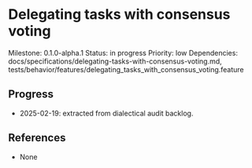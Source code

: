 # Delegating tasks with consensus voting
Milestone: 0.1.0-alpha.1
Status: in progress
Priority: low
Dependencies: docs/specifications/delegating-tasks-with-consensus-voting.md, tests/behavior/features/delegating_tasks_with_consensus_voting.feature

## Progress
- 2025-02-19: extracted from dialectical audit backlog.

## References
- None
